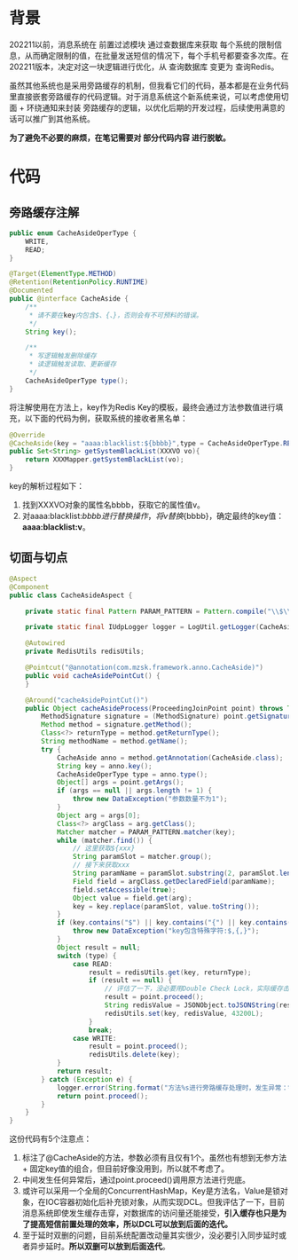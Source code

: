 # 背景

202211以前，消息系统在 前置过滤模块 通过查数据库来获取 每个系统的限制信息，从而确定限制的值，在批量发送短信的情况下，每个手机号都要查多次库。在202211版本，决定对这一块逻辑进行优化，从 查询数据库 变更为 查询Redis。

虽然其他系统也是采用旁路缓存的机制，但我看它们的代码，基本都是在业务代码里直接嵌套旁路缓存的代码逻辑。对于消息系统这个新系统来说，可以考虑使用切面 + 环绕通知来封装 旁路缓存的逻辑，以优化后期的开发过程，后续使用满意的话可以推广到其他系统。

**为了避免不必要的麻烦，在笔记需要对 部分代码内容 进行脱敏。**

# 代码

## 旁路缓存注解

```java
public enum CacheAsideOperType {
    WRITE,
    READ;
}
```

```java
@Target(ElementType.METHOD)
@Retention(RetentionPolicy.RUNTIME)
@Documented
public @interface CacheAside {
    /**
     * 请不要在key内包含$、{、}，否则会有不可预料的错误。
     */
    String key();

    /**
     * 写逻辑触发删除缓存
     * 读逻辑触发读取、更新缓存
     */
    CacheAsideOperType type();
}
```

将注解使用在方法上，key作为Redis Key的模板，最终会通过方法参数值进行填充，以下面的代码为例，获取系统的接收者黑名单：

```java
@Override
@CacheAside(key = "aaaa:blacklist:${bbbb}",type = CacheAsideOperType.READ)
public Set<String> getSystemBlackList(XXXVO vo){
    return XXXMapper.getSystemBlackList(vo);
}
```

key的解析过程如下：

1. 找到XXXVO对象的属性名bbbb，获取它的属性值v。
2. 对aaaa:blacklist:${bbbb}进行替换操作，将v替换${bbbb}，确定最终的key值：**aaaa:blacklist:v**。

## 切面与切点

```java
@Aspect
@Component
public class CacheAsideAspect {

    private static final Pattern PARAM_PATTERN = Pattern.compile("\\$\\{[^}]+}");

    private static final IUdpLogger logger = LogUtil.getLogger(CacheAsideAspect.class);

    @Autowired
    private RedisUtils redisUtils;

    @Pointcut("@annotation(com.mzsk.framework.anno.CacheAside)")
    public void cacheAsidePointCut() {
    }

    @Around("cacheAsidePointCut()")
    public Object cacheAsideProcess(ProceedingJoinPoint point) throws Throwable {
        MethodSignature signature = (MethodSignature) point.getSignature();
        Method method = signature.getMethod();
        Class<?> returnType = method.getReturnType();
        String methodName = method.getName();
        try {
            CacheAside anno = method.getAnnotation(CacheAside.class);
            String key = anno.key();
            CacheAsideOperType type = anno.type();
            Object[] args = point.getArgs();
            if (args == null || args.length != 1) {
                throw new DataException("参数数量不为1");
            }
            Object arg = args[0];
            Class<?> argClass = arg.getClass();
            Matcher matcher = PARAM_PATTERN.matcher(key);
            while (matcher.find()) {
                // 这里获取${xxx}
                String paramSlot = matcher.group();
                // 接下来获取xxx
                String paramName = paramSlot.substring(2, paramSlot.length() - 1);
                Field field = argClass.getDeclaredField(paramName);
                field.setAccessible(true);
                Object value = field.get(arg);
                key = key.replace(paramSlot, value.toString());
            }
            if (key.contains("$") || key.contains("{") || key.contains("}")) {
                throw new DataException("key包含特殊字符:$,{,}");
            }
            Object result = null;
            switch (type) {
                case READ:
                    result = redisUtils.get(key, returnType);
                    if (result == null) {
                        // 评估了一下，没必要用Double Check Lock，实际缓存击穿导致的数据库访问量还是能接受的
                        result = point.proceed();
                        String redisValue = JSONObject.toJSONString(result);
                        redisUtils.set(key, redisValue, 43200L);
                    }
                    break;
                case WRITE:
                    result = point.proceed();
                    redisUtils.delete(key);
            }
            return result;
        } catch (Exception e) {
            logger.error(String.format("方法%s进行旁路缓存处理时，发生异常：%s", methodName, e.getMessage()), e);
            return point.proceed();
        }
    }
}
```

这份代码有5个注意点：

1. 标注了@CacheAside的方法，参数必须有且仅有1个。虽然也有想到无参方法 + 固定key值的组合，但目前好像没用到，所以就不考虑了。
2. 中间发生任何异常后，通过point.proceed()调用原方法进行兜底。
3. 或许可以采用一个全局的ConcurrentHashMap，Key是方法名，Value是锁对象，在IOC容器初始化后补充锁对象，从而实现DCL。但我评估了一下，目前消息系统即使发生缓存击穿，对数据库的访问量还能接受，**引入缓存也只是为了提高短信前置处理的效率，所以DCL可以放到后面的迭代。**
4. 至于延时双删的问题，目前系统配置改动量其实很少，没必要引入同步延时或者异步延时。**所以双删可以放到后面迭代**。